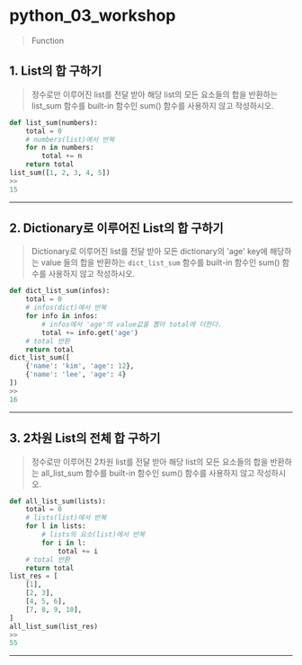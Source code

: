 # python_03_workshop

> Function



## 1. List의 합 구하기

> 정수로만 이루어진 list를 전달 받아 해당 list의 모든 요소들의 합을 반환하는 list_sum 함수를 built-in 함수인 sum() 함수를 사용하지 않고 작성하시오.



```python
def list_sum(numbers):
    total = 0
    # numbers(list)에서 반복
    for n in numbers:
        total += n
    return total
list_sum([1, 2, 3, 4, 5])
>>
15
```



___

## 2. Dictionary로 이루어진 List의 합 구하기

> Dictionary로 이루어진 list를 전달 받아 모든 dictionary의 'age' key에 해당하는 value 들의 합을 반환하는 `dict_list_sum` 함수를 built-in 함수인 sum() 함수를 사용하지 않고 작성하시오.



```python
def dict_list_sum(infos):
    total = 0
    # infos(dict)에서 반복
    for info in infos:
        # infos에서 'age'의 value값을 뽑아 total에 더한다.
        total += info.get('age')
    # total 반환
    return total
dict_list_sum([
    {'name': 'kim', 'age': 12},
    {'name': 'lee', 'age': 4}
])
>>
16
```



___

## 3. 2차원 List의 전체 합 구하기

> 정수로만 이루어진 2차원 list를 전달 받아 해당 list의 모든 요소들의 합을 반환하는 all_list_sum 함수를 built-in 함수인 sum() 함수를 사용하지 않고 작성하시오.



```python
def all_list_sum(lists):
    total = 0
    # lists(list)에서 반복
    for l in lists:
        # lists의 요소(list)에서 반복
        for i in l:
            total += i
    # total 반환
    return total
list_res = [
    [1],
    [2, 3],
    [4, 5, 6],
    [7, 8, 9, 10],
]
all_list_sum(list_res)
>>
55
```



___

